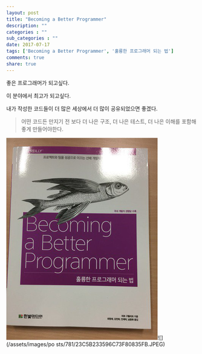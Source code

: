 ```yaml
---
layout: post
title: "Becoming a Better Programmer"
description: ""
categories : ""
sub_categories : ""
date: 2017-07-17
tags: ['Becoming a Better Programmer', '훌륭한 프로그래머 되는 법']
comments: true
share: true
---
```


좋은 프로그래머가 되고싶다.

이 분야에서 최고가 되고싶다.  
  
내가 작성한 코드들이 더 많은 세상에서 더 많이 공유되었으면 좋겠다.

  

> 어떤 코드든 만지기 전 보다 더 나은 구조, 더 나은 테스트, 더 나은 이해를 포함해 좋게 만들어야한다.  

  

  

  

![](/assets/images/posts/781/24CD6233596C73F82B1066.JPEG)![](/assets/images/po
sts/781/23C5B233596C73F80835FB.JPEG)

  

